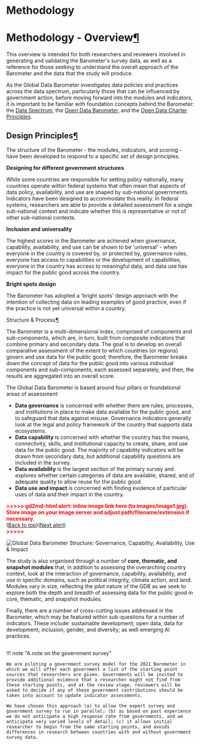 # Methodology


# Methodology - Overview[¶](http://handbook.globaldatabarometer.org/guidance/#general-guidance)

This overview is intended for both researchers and reviewers involved in generating and validating the Barometer's survey data, as well as a reference for those seeking to understand the overall approach of the Barometer and the data that the study will produce. 

As the Global Data Barometer investigates data policies and practices across the data spectrum, particularly those that can be influenced by government action, before moving forward into the modules and indicators, it is important to be familiar with foundation concepts behind the Barometer: the [Data Spectrum](https://theodi.org/about-the-odi/the-data-spectrum/), the [Open Data Barometer,](https://opendatabarometer.org/) and the [Open Data Charter Principles](https://opendatacharter.net/principles/).


## Design Principles[¶](http://handbook.globaldatabarometer.org/guidance/structure/#design-principles)

The structure of the Barometer - the modules, indicators, and scoring - have been developed to respond to a specific set of design principles.

**Designing for different government structures**

While some countries are responsible for setting policy nationally, many countries operate within federal systems that often mean that aspects of data policy, availability, and use are shaped by sub-national governments. Indicators have been designed to accommodate this reality. In federal systems, researchers are able to provide a detailed assessment for a single sub-national context and indicate whether this is representative or not of other sub-national contexts.

**Inclusion and universality**

The highest scores in the Barometer are achieved when governance, capability, availability, and use can be shown to be 'universal' - when everyone in the country is covered by, or protected by, governance rules, everyone has access to capabilities or the development of capabilities, everyone in the country has access to meaningful data, and data use has impact for the public good across the country.

**Bright spots design**

The Barometer has adopted a 'bright spots' design approach with the intention of collecting data on leading examples of good practice, even if the practice is not yet universal within a country.

Structure & Process[¶](http://handbook.globaldatabarometer.org/guidance/structure/#section-1-barometer-structure-research-process)

The Barometer is a multi-dimensional index, comprised of components and sub-components, which are, in turn, built from composite indicators that combine primary and secondary data. The goal is to develop an overall comparative assessment of the extent to which countries (or regions) govern and use data for the public good; therefore, the Barometer breaks down the concept of data for the public good into various individual components and sub-components, each assessed separately, and then, the results are aggregated into an overall score.

The Global Data Barometer is based around four pillars or foundational areas of assessment:



*   **Data governance** is concerned with whether there are rules, processes, and institutions in place to make data available for the public good, and to safeguard that data against misuse. Governance indicators generally look at the legal and policy framework of the country that supports data ecosystems.
*   **Data capability** is concerned with whether the country has the means, connectivity, skills, and institutional capacity to create, share, and use data for the public good. The majority of capability indicators will be drawn from secondary data, but additional capability questions are included in the survey.
*   **Data availability** is the largest section of the primary survey and explores whether certain categories of data are available, shared, and of adequate quality to allow reuse for the public good.
*   **Data use and impact** is concerned with finding evidence of particular uses of data and their impact in the country.



<p id="gdcalert1" ><span style="color: red; font-weight: bold">>>>>>  gd2md-html alert: inline image link here (to images/image1.jpg). Store image on your image server and adjust path/filename/extension if necessary. </span><br>(<a href="#">Back to top</a>)(<a href="#gdcalert2">Next alert</a>)<br><span style="color: red; font-weight: bold">>>>>> </span></p>


![Global Data Barometer Structure: Governance, Capability, Availability, Use & Impact](https://globaldatabarometer.org/wp-content/uploads/2020/12/gdb-infographic.png)


The study is also organised through a number of **core, thematic, and snapshot modules** that, in addition to assessing the overarching country context, look at the interaction of governance, capability, availability, and use in specific domains, such as political integrity, climate action, and land. Modules vary in size, reflecting the pilot nature of the GDB as we seek to explore both the depth and breadth of assessing data for the public good in core, thematic, and snapshot modules.

Finally, there are a number of cross-cutting issues addressed in the Barometer, which may be featured within sub-questions for a number of indicators. These include: sustainable development; open data, data for development; inclusion, gender, and diversity; as well emerging AI practices.


## 


!!! note "A note on the government survey" 

	We are piloting a government survey model for the 2021 Barometer in which we will offer each government a list of the starting point sources that researchers are given. Governments will be invited to provide additional evidence that a researcher might not find from these starting points, and at the review stage, reviewers will be asked to decide if any of these government contributions should be taken into account to update indicator assessments. 

	We have chosen this approach (a) to allow the expert survey and government survey to run in parallel; (b) as based on past experience we do not anticipate a high response rate from governments, and we anticipate very varied levels of detail; (c) it allows initial researcher to begin from the same starting points, and avoids differences in research between countries with and without government survey data. 

